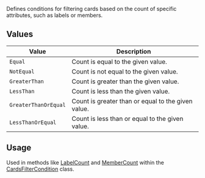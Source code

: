Defines conditions for filtering cards based on the count of specific attributes, such as labels or members.

## Values
| Value | Description |
| --- | --- |
| `Equal` | Count is equal to the given value. |
| `NotEqual` | Count is not equal to the given value. |
| `GreaterThan` | Count is greater than the given value. |
| `LessThan` | Count is less than the given value. |
| `GreaterThanOrEqual` | Count is greater than or equal to the given value. |
| `LessThanOrEqual` | Count is less than or equal to the given value. |

## Usage
Used in methods like [LabelCount](CardsFilterCondition#LabelCount) and [MemberCount](CardsFilterCondition#MemberCount) within the [CardsFilterCondition](CardsFilterCondition) class.
